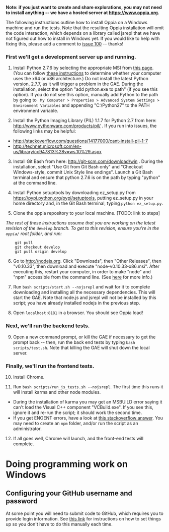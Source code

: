 **Note: if you just want to create and share explorations, you may not need to install anything -- we have a hosted server at https://www.oppia.org.**

The following instructions outline how to install Oppia on a Windows machine and run the tests. Note that the resulting Oppia installation will omit the code interaction, which depends on a library called jsrepl that we have not figured out how to install in Windows yet. If you would like to help with fixing this, please add a comment to [issue 100](https://github.com/oppia/oppia/issues/100) -- thanks!

### First we'll get a development server up and running. ###

1. Install Python 2.7.6 by selecting the appropriate MSI from [this page](https://www.python.org/download/releases/2.7.6/). (You can follow [these instructions](http://support.microsoft.com/kb/827218) to determine whether your computer uses the x64 or x86 architecture.) Do not install the latest Python version, 2.7.7, as it will trigger a problem in the GAE. During the installation, select the option "add python.exe to path" (if you see this option). If you do not see this option, manually add Python to the path by going to `
My Computer > Properties > Advanced System Settings > Environment Variables` and appending "C:\Python27" to the PATH environment variable.

2. Install the Python Imaging Library (PIL) 1.1.7 for Python 2.7 from here: http://www.pythonware.com/products/pil/ . If you run into issues, the following links may be helpful:
  * http://stackoverflow.com/questions/14177000/cant-install-pil-1-7
  * http://technet.microsoft.com/en-us/library/cc947813%28v=ws.10%29.aspx

3. Install Git Bash from here: http://git-scm.com/download/win . During the installation, select "Use Git from Git Bash only" and "Checkout Windows-style, commit Unix Style line endings". Launch a Git Bash terminal and ensure that python 2.7.6 is on the path by typing "python" at the command line.

4. Install Python setuptools by downloading ez\_setup.py from https://pypi.python.org/pypi/setuptools, putting ez\_setup.py in your home directory and, in the Git Bash terminal, typing `python ez_setup.py`.

5. Clone the oppia repository to your local machine. [TODO: link to steps]

_The rest of these instructions assume that you are working on the latest revision of the `develop` branch. To get to this revision, ensure you're in the `oppia/` root folder, and run:_

```
    git pull
    git checkout develop
    git pull origin develop
```

6. Go to http://nodejs.org. Click "Downloads", then "Other Releases", then "v0.10.33", then download and execute "node-v0.10.33-x86.msi". After executing this, restart your computer, in order to make "node" and "npm" accessible from the command line. (See [here](http://blueashes.com/2011/web-development/install-nodejs-on-windows/) for more info.)

7. Run `bash scripts/start.sh --nojsrepl` and wait for it to complete downloading and installing all the necessary dependencies. This will start the GAE. Note that node.js and jsrepl will not be installed by this script; you have already installed nodejs in the previous step.

8. Open `localhost:8181` in a browser. You should see Oppia load!

### Next, we'll run the backend tests. ###

9. Open a new command prompt, or kill the GAE if necessary to get the prompt back -- then, run the back end tests by typing `bash scripts/test.sh`. Note that killing the GAE will shut down the local server.

### Finally, we'll run the frontend tests. ###

10. Install Chrome.

11. Run `bash scripts/run_js_tests.sh --nojsrepl`. The first time this runs it will install karma and other node modules.
  * During the installation of karma you may get an MSBUILD error saying it can't load the Visual C++ component "VCBuild.exe". If you see this, ignore it and re-run the script; it should work the second time.
  * If you get ENOENT errors, have a look at [this stackoverflow answer](http://stackoverflow.com/questions/25093276/node-js-windows-error-enoent-stat-c-users-rt-appdata-roaming-npm). You may need to create an `npm` folder, and/or run the script as an administrator.

12. If all goes well, Chrome will launch, and the front-end tests will complete.

# Doing programming work on Windows #

## Configuring your GitHub username and password ##

At some point you will need to submit code to GitHub, which requires you to provide login information. See [this link](https://help.github.com/articles/set-up-git/#next-steps-authenticating-with-github-from-git) for instructions on how to set things up so you don't have to do this manually each time.
